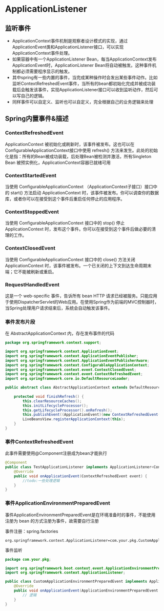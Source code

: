 # ApplicationListener

## 监听事件
- ApplicationContext事件机制是观察者设计模式的实现，通过ApplicationEvent类和ApplicationListener接口，可以实现ApplicationContext事件处理。
- 如果容器中有一个ApplicationListener Bean，每当ApplicationContext发布ApplicationEvent时，ApplicationListener Bean将自动被触发。这种事件机制都必须需要程序显示的触发。
- 其中spring有一些内置的事件，当完成某种操作时会发出某些事件动作。比如监听ContextRefreshedEvent事件，当所有的bean都初始化完成并被成功装载后会触发该事件，实现ApplicationListener<ContextRefreshedEvent>接口可以收到监听动作，然后可以写自己的逻辑。
- 同样事件可以自定义、监听也可以自定义，完全根据自己的业务逻辑来处理
  

## Spring内置事件&描述

### ContextRefreshedEvent
ApplicationContext 被初始化或刷新时，该事件被发布。这也可以在 ConfigurableApplicationContext接口中使用 refresh() 方法来发生。此处的初始化是指：所有的Bean被成功装载，后处理Bean被检测并激活，所有Singleton Bean 被预实例化，ApplicationContext容器已就绪可用

### ContextStartedEvent
当使用 ConfigurableApplicationContext （ApplicationContext子接口）接口中的 start() 方法启动 ApplicationContext 时，该事件被发布。你可以调查你的数据库，或者你可以在接受到这个事件后重启任何停止的应用程序。

### ContextStoppedEvent
当使用 ConfigurableApplicationContext 接口中的 stop() 停止 ApplicationContext 时，发布这个事件。你可以在接受到这个事件后做必要的清理的工作。

### ContextClosedEvent
当使用 ConfigurableApplicationContext 接口中的 close() 方法关闭 ApplicationContext 时，该事件被发布。一个已关闭的上下文到达生命周期末端；它不能被刷新或重启。

### RequestHandledEvent
这是一个 web-specific 事件，告诉所有 bean HTTP 请求已经被服务。只能应用于使用DispatcherServlet的Web应用。在使用Spring作为前端的MVC控制器时，当Spring处理用户请求结束后，系统会自动触发该事件。

### 事件发布片段
在 AbstractApplicationContext 内，存在发布事件的代码
```java
package org.springframework.context.support;

import org.springframework.context.ApplicationEvent;
import org.springframework.context.ApplicationEventPublisher;
import org.springframework.context.ApplicationEventPublisherAware;
import org.springframework.context.ConfigurableApplicationContext;
import org.springframework.context.event.ContextClosedEvent;
import org.springframework.context.event.ContextRefreshedEvent;
import org.springframework.core.io.DefaultResourceLoader;

public abstract class AbstractApplicationContext extends DefaultResourceLoader implements ConfigurableApplicationContext {
    
    protected void finishRefresh() {
        this.clearResourceCaches();
        this.initLifecycleProcessor();
        this.getLifecycleProcessor().onRefresh();
        this.publishEvent((ApplicationEvent)(new ContextRefreshedEvent(this)));
        LiveBeansView.registerApplicationContext(this);
    }
}
```

### 事件ContextRefreshedEvent
此事件需要使用@Component注册成为bean才能执行
```java
@Component
public class TestApplicationListener implements ApplicationListener<ContextRefreshedEvent>{
    @Override
    public void onApplicationEvent(ContextRefreshedEvent event) {
        //todo:一些处理逻辑
    }
}
```

### 事件ApplicationEnvironmentPreparedEvent
事件ApplicationEnvironmentPreparedEvent是在环境准备时的事件，不能使用注册为 bean 的方式注册为事件，故需要自行注册

事件注册：spring.factories
```properties
org.springframework.context.ApplicationListener=com.your.pkg.CustomApplicationEnvironmentPreparedEvent
```

事件监听
```java
package com.your.pkg;

import org.springframework.boot.context.event.ApplicationEnvironmentPreparedEvent;
import org.springframework.context.ApplicationListener;

public class CustomApplicationEnvironmentPreparedEvent implements ApplicationListener<ApplicationEnvironmentPreparedEvent> {
    @Override
    public void onApplicationEvent(ApplicationEnvironmentPreparedEvent event) {
        // 逻辑
    }
}
```

